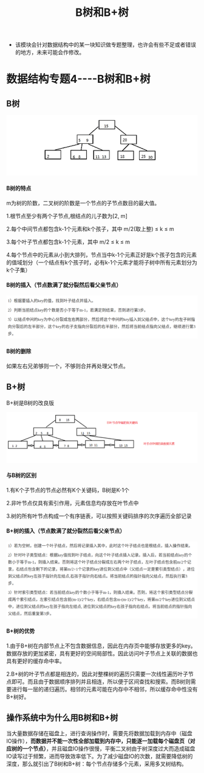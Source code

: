 ﻿---
layout: post
title:  "B树和B+树"
data: 星期六, 14. 三月 2020 02:35下午 
categories: 数据结构
tags: 专题
---
* 该模块会针对数据结构中的某一块知识做专题整理，也许会有些不足或者错误的地方，未来可能会作修改。

#  数据结构专题4----B树和B+树

## B树
![](https://github.com/LLLibra/LLLibra.github.io/raw/master/_posts/imgs/20200314-151757.png)
#### B树的特点
m为树的阶数，二叉树的阶数是一个节点的子节点数目的最大值。

1.根节点至少有两个子节点,根结点的儿子数为[2, m]

2.每个中间节点都包含k-1个元素和k个孩子，其中 m/2(取上整) ≤ k ≤ m 

3.每个叶子节点都包含k-1个元素，其中 m/2 ≤ k ≤ m

4.每个节点中的元素从小到大排列，节点当中k-1个元素正好是k个孩子包含的元素的值域划分（一个结点有k个孩子时，必有k-1个元素才能将子树中所有元素划分为k个子集）



#### B树的插入（节点数满了就分裂然后看父亲节点）
![](https://github.com/LLLibra/LLLibra.github.io/raw/master/_posts/imgs/20200314-152043.png)

#### B树的删除
如果左右兄弟够则一个，不够则合并再处理父节点。


## B+树
B+树是B树的改良版

![](https://github.com/LLLibra/LLLibra.github.io/raw/master/_posts/imgs/20200314-144729.png)



#### 与B树的区别

1.有K个子节点的节点必然有K个关键码，B树是K-1个

2.非叶节点仅具有索引作用，元素信息均存放在叶节点中

3.树的所有叶节点构成一个有序链表，可以按照关键码排序的次序遍历全部记录

#### B+树的插入（节点数满了就分裂然后看父亲节点）

![](https://github.com/LLLibra/LLLibra.github.io/raw/master/_posts/imgs/20200314-152304.png)


#### B+树的优势
1.由于B+树在内部节点上不包含数据信息，因此在内存页中能够存放更多的key。 数据存放的更加紧密，具有更好的空间局部性。因此访问叶子节点上关联的数据也具有更好的缓存命中率。

2.B+树的叶子节点都是相连的，因此对整棵树的遍历只需要一次线性遍历叶子节点即可。而且由于数据顺序排列并且相连，所以便于区间查找和搜索。而B树则需要进行每一层的递归遍历。相邻的元素可能在内存中不相邻，所以缓存命中性没有B+树好。


## 操作系统中为什么用B树和B+树

当大量数据存储在磁盘上，进行查询操作时，需要先将数据加载到内存中（磁盘IO操作），**而数据并不能一次性全部加载到内存中，只能逐一加载每个磁盘页（对应树的一个节点）**，并且磁盘IO操作很慢，平衡二叉树由于树深度过大而造成磁盘IO读写过于频繁，进而导致效率低下。为了减少磁盘IO的次数，就需要降低树的深度，那么就引出了B树和B+树：每个节点存储多个元素，采用多叉树结构。


